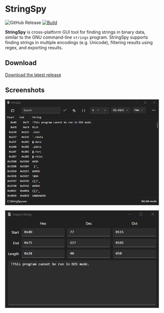 # StringSpy

![GitHub Release](https://img.shields.io/github/v/release/andyjsmith/String-Spy)
[![Build](https://github.com/andyjsmith/String-Spy/actions/workflows/build.yml/badge.svg)](https://github.com/andyjsmith/String-Spy/actions/workflows/build.yml)

**StringSpy** is cross-platform GUI tool for finding strings in binary data, similar to the GNU command-line `strings` program. StringSpy supports finding strings in multiple encodings (e.g. Unicode), filtering results using regex, and exporting results.

## Download
[Download the latest release](releases/latest)

## Screenshots

![Main window](screenshots/mainwindow.png)

![Inspect string dialog](screenshots/inspectstring.png)